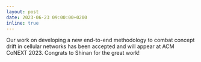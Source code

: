 ```yaml
---
layout: post
date: 2023-06-23 09:00:00+0200
inline: true
---
```


Our work on developing a new end-to-end methodology to combat concept drift in cellular networks has been accepted and will appear at ACM CoNEXT 2023. Congrats to Shinan for the great work!